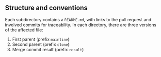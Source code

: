 ## Structure and conventions
Each subdirectory contains a `README.md`, with links to the pull request and involved commits for traceability.
In each directory, there are three versions of the affected file:
 1. First parent (prefix `mainline`)
 2. Second parent (prefix `clone`)
 4. Merge commit result (prefix `result`)